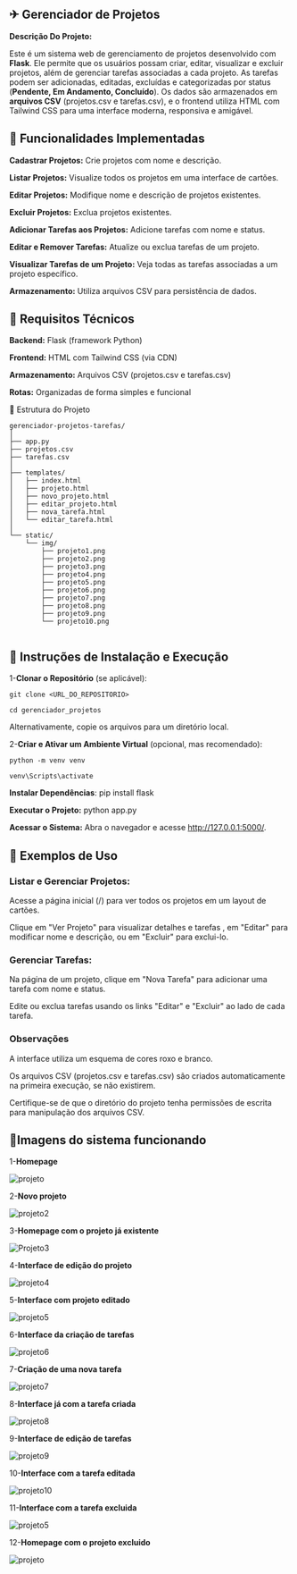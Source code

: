 ## ✈ Gerenciador de Projetos

**Descrição Do Projeto:**

Este é um sistema web de gerenciamento de projetos desenvolvido com **Flask**. Ele permite que os usuários possam criar, editar, visualizar e excluir projetos, além de gerenciar tarefas associadas a cada projeto. As tarefas podem ser adicionadas, editadas, excluídas e categorizadas por status (**Pendente, Em Andamento, Concluído**). Os dados são armazenados em **arquivos CSV** (projetos.csv e tarefas.csv), e o frontend utiliza HTML com Tailwind CSS para uma interface moderna, responsiva e amigável.

## 🛴 Funcionalidades Implementadas

**Cadastrar Projetos:** Crie projetos com nome e descrição.

**Listar Projetos:** Visualize todos os projetos em uma interface de cartões.

**Editar Projetos:** Modifique nome e descrição de projetos existentes.

**Excluir Projetos:** Exclua projetos existentes.

**Adicionar Tarefas aos Projetos:** Adicione tarefas com nome e status.

**Editar e Remover Tarefas:** Atualize ou exclua tarefas de um projeto.

**Visualizar Tarefas de um Projeto:** Veja todas as tarefas associadas a um projeto específico.

**Armazenamento:** Utiliza arquivos CSV para persistência de dados.

## 🚤 Requisitos Técnicos

**Backend:** Flask (framework Python)

**Frontend:** HTML com Tailwind CSS (via CDN)

**Armazenamento:** Arquivos CSV (projetos.csv e tarefas.csv)

**Rotas:** Organizadas de forma simples e funcional

🚗 Estrutura do Projeto

```
gerenciador-projetos-tarefas/
│
├── app.py
├── projetos.csv
├── tarefas.csv
│
├── templates/
│   ├── index.html
│   ├── projeto.html
│   ├── novo_projeto.html
│   ├── editar_projeto.html
│   ├── nova_tarefa.html
│   └── editar_tarefa.html
│
└── static/
    └── img/
        ├── projeto1.png
        ├── projeto2.png
        ├── projeto3.png
        ├── projeto4.png
        ├── projeto5.png
        ├── projeto6.png
        ├── projeto7.png
        ├── projeto8.png
        ├── projeto9.png
        └── projeto10.png


```


## 🚅 Instruções de Instalação e Execução

1-**Clonar o Repositório** (se aplicável):

```
git clone <URL_DO_REPOSITORIO>

cd gerenciador_projetos
```

Alternativamente, copie os arquivos para um diretório local.

2-**Criar e Ativar um Ambiente Virtual** (opcional, mas recomendado):

```
python -m venv venv

venv\Scripts\activate
```
**Instalar Dependências**: pip install flask


**Executar o Projeto:** python app.py

**Acessar o Sistema:** Abra o navegador e acesse http://127.0.0.1:5000/.

## 🚒 Exemplos de Uso


### **Listar e Gerenciar Projetos:**

Acesse a página inicial (/) para ver todos os projetos em um layout de cartões.

Clique em "Ver Projeto" para visualizar detalhes e tarefas , em "Editar" para modificar nome e descrição, ou em "Excluir" para exclui-lo.


### **Gerenciar Tarefas:**

Na página de um projeto, clique em "Nova Tarefa" para adicionar uma tarefa com nome e status.

Edite ou exclua tarefas usando os links "Editar" e "Excluir" ao lado de cada tarefa.


### **Observações**

A interface utiliza um esquema de cores roxo e branco.

Os arquivos CSV (projetos.csv e tarefas.csv) são criados automaticamente na primeira execução, se não existirem.

Certifique-se de que o diretório do projeto tenha permissões de escrita para manipulação dos arquivos CSV.


## 🚓Imagens do sistema funcionando

1-**Homepage**

![projeto](https://github.com/user-attachments/assets/ed681682-b22c-42b3-91d7-15d381f78a32)

2-**Novo projeto**

![projeto2](https://github.com/user-attachments/assets/765a36b7-3671-4a52-9e7b-73e01fefe088)

3-**Homepage com o projeto já existente**

![Projeto3](https://github.com/user-attachments/assets/8c7ea331-ac7c-4334-8bee-3e801dbe043c)

4-**Interface de edição do projeto**

![projeto4](https://github.com/user-attachments/assets/300c280e-88b7-4099-a268-3db0e109493b)

5-**Interface com projeto editado**

![projeto5](https://github.com/user-attachments/assets/7387692e-a66d-49eb-b7d3-d77c92cc3d70)


6-**Interface da criação de tarefas**

![projeto6](https://github.com/user-attachments/assets/df364b0e-1ec4-4969-b58a-9a5821de9780)

7-**Criação de uma nova tarefa**


![projeto7](https://github.com/user-attachments/assets/933b17cb-9557-4bb7-ad35-fccf89e3d699)

8-**Interface já com a tarefa criada**


![projeto8](https://github.com/user-attachments/assets/59e37104-190d-4377-b1b4-160d8016a69a)

9-**Interface de edição de tarefas**

![projeto9](https://github.com/user-attachments/assets/9ec03399-e239-4b1a-a7b8-da74dc64bad2)

10-**Interface com a tarefa editada**

![projeto10](https://github.com/user-attachments/assets/a7d73125-6a55-43e3-aa82-0456e282e3e2)


11-**Interface com a tarefa excluida**

![projeto5](https://github.com/user-attachments/assets/2af0f53c-2e66-494c-a7d9-e0e3d3488874)

12-**Homepage com o projeto excluido**

![projeto](https://github.com/user-attachments/assets/19b71ef4-b27a-40d0-99ee-0c15d2b8127c)






